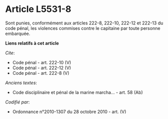 # Article L5531-8

Sont punies, conformément aux articles 222-8, 222-10, 222-12 et 222-13 du code pénal, les violences commises contre le
capitaine par toute personne embarquée.

**Liens relatifs à cet article**

_Cite_:

  - Code pénal - art. 222-10 (V)
  - Code pénal - art. 222-12 (V)
  - Code pénal - art. 222-8 (V)

_Anciens textes_:

  - Code disciplinaire et pénal de la marine marcha... - art. 58 (Ab)

_Codifié par_:

  - Ordonnance n°2010-1307 du 28 octobre 2010 - art. (V)

